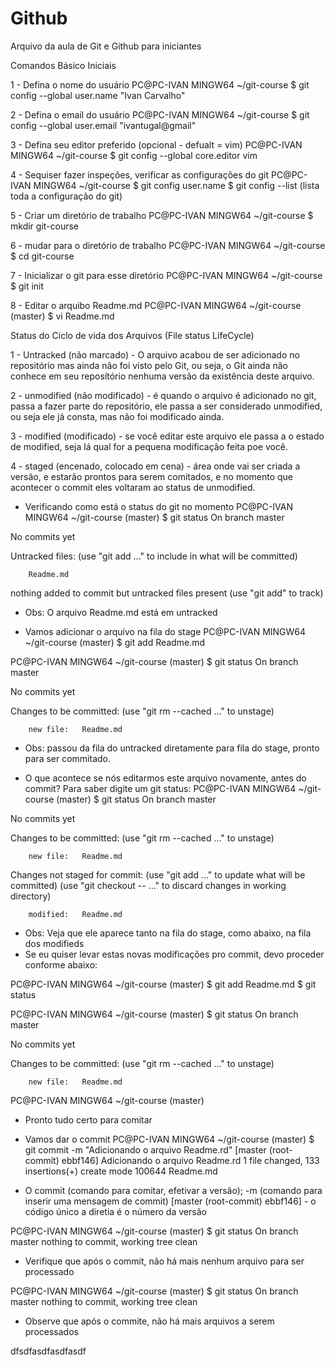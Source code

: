 # Github

Arquivo da aula de Git e Github para iniciantes

Comandos Básico Iniciais

1 - Defina o nome do usuário
PC@PC-IVAN MINGW64 ~/git-course
$ git config --global user.name "Ivan Carvalho"

2 - Defina o email do usuário
PC@PC-IVAN MINGW64 ~/git-course
$ git config --global user.email "ivantugal@gmail"

3 - Defina seu editor preferido (opcional - defualt = vim)
PC@PC-IVAN MINGW64 ~/git-course
$ git config --global core.editor vim

4 - Sequiser fazer inspeções, verificar as configurações do git
PC@PC-IVAN MINGW64 ~/git-course
$ git config user.name
$ git config --list (lista toda a configuração do git)

5 - Criar um diretório de trabalho
PC@PC-IVAN MINGW64 ~/git-course
$ mkdir git-course

6 - mudar para o diretório de trabalho
PC@PC-IVAN MINGW64 ~/git-course
$ cd git-course

7 - Inicializar o git para esse diretório
PC@PC-IVAN MINGW64 ~/git-course
$ git init

8 - Editar o arquibo Readme.md
PC@PC-IVAN MINGW64 ~/git-course (master)
$ vi Readme.md


Status do Ciclo de vida dos Arquivos (File status LifeCycle)

1 - Untracked (não marcado) - O arquivo acabou de ser adicionado 
no repositório mas ainda não foi visto pelo Git, ou seja, o Git
ainda não conhece em seu reposítório nenhuma versão da existência 
deste arquivo.

2 - unmodified (não modificado) - é quando o arquivo é adicionado no git,
passa a fazer parte do repositório, ele passa a ser considerado unmodified, 
ou seja ele já consta, mas não foi modificado ainda.

3 - modified (modificado) - se você editar este arquivo ele passa a o 
estado de modified, seja lá qual for a pequena modificação feita poe você. 

4 - staged (encenado, colocado em cena) - área onde vai ser criada a versão,
e estarão prontos para serem comitados, e no momento que acontecer o commit
eles voltaram ao status de unmodified.

- Verificando como está o status do git no momento
PC@PC-IVAN MINGW64 ~/git-course (master)
$ git status
On branch master

No commits yet

Untracked files:
  (use "git add <file>..." to include in what will be committed)

        Readme.md

nothing added to commit but untracked files present (use "git add" to track)

- Obs: O arquivo Readme.md está em untracked

- Vamos adicionar o arquivo na fila do stage
PC@PC-IVAN MINGW64 ~/git-course (master)
$ git add Readme.md

PC@PC-IVAN MINGW64 ~/git-course (master)
$ git status
On branch master

No commits yet

Changes to be committed:
  (use "git rm --cached <file>..." to unstage)

        new file:   Readme.md

- Obs: passou da fila do untracked diretamente para fila do stage, 
pronto para ser commitado.

- O que acontece se nós editarmos este arquivo novamente, antes do commit?
Para saber digite um git status:
PC@PC-IVAN MINGW64 ~/git-course (master)
$ git status
On branch master

No commits yet

Changes to be committed:
  (use "git rm --cached <file>..." to unstage)

        new file:   Readme.md

Changes not staged for commit:
  (use "git add <file>..." to update what will be committed)
  (use "git checkout -- <file>..." to discard changes in working directory)

        modified:   Readme.md

 - Obs: Veja que ele aparece tanto na fila do stage, como abaixo, na fila dos modifieds
 - Se eu quiser levar estas novas modificações pro commit, devo proceder conforme abaixo:
 
 PC@PC-IVAN MINGW64 ~/git-course (master)
 $ git add Readme.md
 $ git status

PC@PC-IVAN MINGW64 ~/git-course (master)
$ git status
On branch master

No commits yet

Changes to be committed:
  (use "git rm --cached <file>..." to unstage)

        new file:   Readme.md


PC@PC-IVAN MINGW64 ~/git-course (master)

- Pronto tudo certo para comitar
- Vamos dar o commit
PC@PC-IVAN MINGW64 ~/git-course (master)
$ git commit -m "Adicionando o arquivo Readme.rd"
[master (root-commit) ebbf146] Adicionando o arquivo Readme.rd
 1 file changed, 133 insertions(+)
 create mode 100644 Readme.md

- O commit (comando para comitar, efetivar a versão); 
    -m (comando para inserir uma mensagem de commit)
    [master (root-commit) ebbf146] - o código único a diretia é o número da versão
    
PC@PC-IVAN MINGW64 ~/git-course (master)
$ git status
On branch master
nothing to commit, working tree clean

- Verifique que após o commit, não há mais nenhum arquivo para ser processado

PC@PC-IVAN MINGW64 ~/git-course (master)
$ git status
On branch master
nothing to commit, working tree clean

- Observe que após o commite, não há mais arquivos a serem processados

dfsdfasdfasdfasdf

